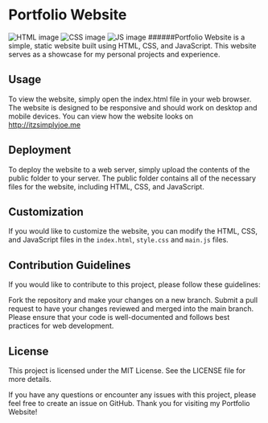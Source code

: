 # Portfolio Website
![HTML image](https://img.shields.io/badge/HTML5-E34F26?style=for-the-badge&logo=html5&logoColor=white)
![CSS image](https://img.shields.io/badge/CSS3-1572B6?style=for-the-badge&logo=css3&logoColor=white)
![JS image](https://img.shields.io/badge/JavaScript-FFD43B?style=for-the-badge&logo=javascript&logoColor=white)
######Portfolio Website is a simple, static website built using HTML, CSS, and JavaScript. This website serves as a showcase for my personal projects and experience.

## Usage
To view the website, simply open the index.html file in your web browser. The website is designed to be responsive and should work on desktop and mobile devices.
You can view how the website looks on http://itzsimplyjoe.me

## Deployment
To deploy the website to a web server, simply upload the contents of the public folder to your server. The public folder contains all of the necessary files for the website, including HTML, CSS, and JavaScript.

## Customization
If you would like to customize the website, you can modify the HTML, CSS, and JavaScript files in the `index.html`, `style.css` and `main.js` files.

## Contribution Guidelines
If you would like to contribute to this project, please follow these guidelines:

Fork the repository and make your changes on a new branch.
Submit a pull request to have your changes reviewed and merged into the main branch.
Please ensure that your code is well-documented and follows best practices for web development.
## License
This project is licensed under the MIT License. See the LICENSE file for more details.

If you have any questions or encounter any issues with this project, please feel free to create an issue on GitHub. Thank you for visiting my Portfolio Website!
